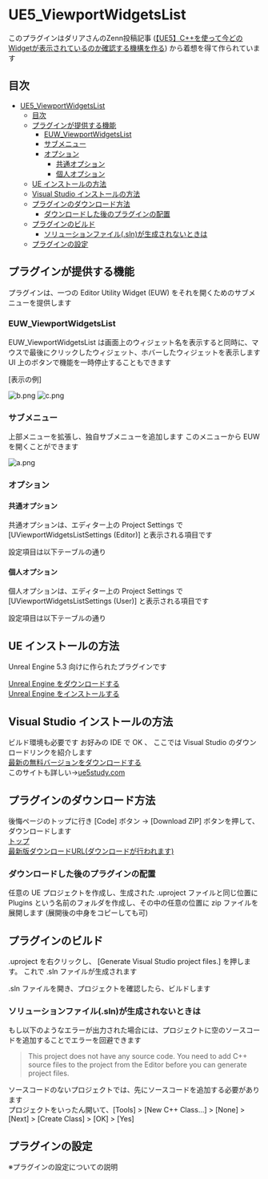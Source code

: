 # UE5_ViewportWidgetsList

このプラグインはダリアさんのZenn投稿記事 ([【UE5】C++を使って今どのWidgetが表示されているのか確認する機構を作る](https://zenn.dev/daria_nicht/articles/ue5-add-viewport-names)) から着想を得て作られています  

## 目次

- [UE5\_ViewportWidgetsList](#ue5_viewportwidgetslist)
	- [目次](#目次)
	- [プラグインが提供する機能](#プラグインが提供する機能)
		- [EUW\_ViewportWidgetsList](#euw_viewportwidgetslist)
		- [サブメニュー](#サブメニュー)
		- [オプション](#オプション)
			- [共通オプション](#共通オプション)
			- [個人オプション](#個人オプション)
	- [UE インストールの方法](#ue-インストールの方法)
	- [Visual Studio インストールの方法](#visual-studio-インストールの方法)
	- [プラグインのダウンロード方法](#プラグインのダウンロード方法)
		- [ダウンロードした後のプラグインの配置](#ダウンロードした後のプラグインの配置)
	- [プラグインのビルド](#プラグインのビルド)
		- [ソリューションファイル(.sln)が生成されないときは](#ソリューションファイルslnが生成されないときは)
	- [プラグインの設定](#プラグインの設定)

## プラグインが提供する機能

プラグインは、一つの Editor Utility Widget (EUW) をそれを開くためのサブメニューを提供します

### EUW_ViewportWidgetsList

EUW_ViewportWidgetsList は画面上のウィジェット名を表示すると同時に、マウスで最後にクリックしたウィジェット、ホバーしたウィジェットを表示します
UI 上のボタンで機能を一時停止することもできます

\[表示の例\]

![b.png](./README_files/b.png) ![c.png](./README_files/c.png)

### サブメニュー

上部メニューを拡張し、独自サブメニューを追加します
このメニューから EUW を開くことができます

![a.png](./README_files/a.png)

### オプション

#### 共通オプション

共通オプションは、エディター上の Project Settings で \[UViewportWidgetsListSettings (Editor)\] と表示される項目です



設定項目は以下テーブルの通り

#### 個人オプション

個人オプションは、エディター上の Project Settings で \[UViewportWidgetsListSettings (User)\] と表示される項目です



設定項目は以下テーブルの通り



## UE インストールの方法

Unreal Engine 5.3 向けに作られたプラグインです  

[Unreal Engine をダウンロードする](https://www.unrealengine.com/ja/download)  
[Unreal Engine をインストールする](https://dev.epicgames.com/documentation/ja-jp/unreal-engine/installing-unreal-engine)  

## Visual Studio インストールの方法

ビルド環境も必要です お好みの IDE で OK 、 ここでは Visual Studio のダウンロードリンクを紹介します  
[最新の無料バージョンをダウンロードする](https://visualstudio.microsoft.com/ja/vs/community/)  
このサイトも詳しい→[ue5study.com](https://ue5study.com/how/unrealengine-packaging-visualstudio-settings/)  

## プラグインのダウンロード方法

後悔ページのトップに行き \[Code\] ボタン → \[Download ZIP\] ボタンを押して、ダウンロードします  
[トップ](https://github.com/kiruru002/ViewportWidgetsListPlugin)  
[最新版ダウンロードURL(ダウンロードが行われます)](https://github.com/kiruru002/ViewportWidgetsListPlugin/archive/refs/heads/main.zip)  

### ダウンロードした後のプラグインの配置

任意の UE プロジェクトを作成し、生成された .uproject ファイルと同じ位置に Plugins という名前のフォルダを作成し、その中の任意の位置に zip ファイルを展開します (展開後の中身をコピーしても可)  

## プラグインのビルド

.uproject を右クリックし、 \[Generate Visual Studio project files.\] を押します。 これで .sln ファイルが生成されます  

.sln ファイルを開き、プロジェクトを確認したら、ビルドします  

### ソリューションファイル(.sln)が生成されないときは

もし以下のようなエラーが出力された場合には、プロジェクトに空のソースコードを追加することでエラーを回避できます  

> This project does not have any source code. You need to add C++ source files to the project from the Editor before you can generate project files.

ソースコードのないプロジェクトでは、先にソースコードを追加する必要があります  
プロジェクトをいったん開いて、\[Tools\] > \[New C++ Class...\] > \[None\] > \[Next\] > \[Create Class\] > \[OK\] > \[Yes\]

## プラグインの設定

※プラグインの設定についての説明  
